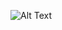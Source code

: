![Alt Text](https://www.scnsoft.com/blog-pictures/business-intelligence/four-pillars-for-self-service-bi.png)
